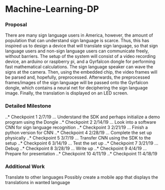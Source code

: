 # Machine-Learning-DP
### Proposal
 There are many sign language users in America, however, the amount of population that can understand sign language is scarce. Thus, this has inspired us to design a device that will translate sign language, so that sign language users and non-sign language users can communicate freely, without barriers.
	The setup of the system will consist of a video recording device, an arduino or raspberry pi, and a Gyrfalcon dongle for performing fast mathematical calculations. 
The sign language speaker can wave the signs at the camera. Then, using the embedded chip, the video frames will be parsed and, hopefully, preprocessed. Afterwards, the preprocessed frames/images of the sign language will be passed onto the Gyrfalcon dongle, which contains a neural net for deciphering the sign language image. Finally, the translation is displayed on an LED screen.


### Detailed Milestone
..* Checkpoint 1 2/7/19
	... Understand the SDK and perhaps initialize a demo program using the Dongle
..* Checkpoint 2 2/14/19
	... Look into a software CNN for sign language recognition
..* Checkpoint 3 2/21/19
	... Finish a python version for CNN
..* Checkpoint 4 2/28/19
	... Complete the set up physically
..* Checkpoint 5 3/7/19
	... Transfer CNN using the SDK to the setup
..* Checkpoint 6 3/14/19
	... Test the set up
..* Checkpoint 7 3/21/19
	... Debug
..* Checkpoint 8 3/28/19
	... Write up
..* Checkpoint 9 4/4/19
	... Prepare for presentation
..* Checkpoint 10 4/11/19
..* Checkpoint 11 4/18/19


### Additional Work
Translate to other languages
Possibly create a mobile app that displays the translations in wanted language
